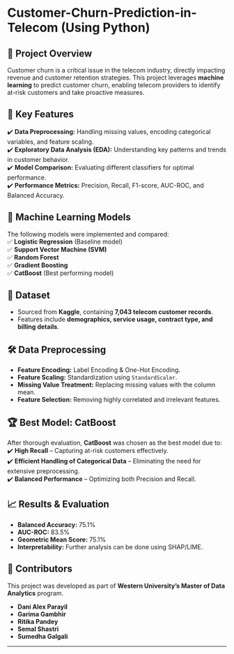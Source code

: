 # Customer-Churn-Prediction-in-Telecom (Using Python)

## 📌 Project Overview  
Customer churn is a critical issue in the telecom industry, directly impacting revenue and customer retention strategies. This project leverages **machine learning** to predict customer churn, enabling telecom providers to identify at-risk customers and take proactive measures.

## 🚀 Key Features  
✔️ **Data Preprocessing:** Handling missing values, encoding categorical variables, and feature scaling.  
✔️ **Exploratory Data Analysis (EDA):** Understanding key patterns and trends in customer behavior.  
✔️ **Model Comparison:** Evaluating different classifiers for optimal performance.  
✔️ **Performance Metrics:** Precision, Recall, F1-score, AUC-ROC, and Balanced Accuracy.  

## 🔬 Machine Learning Models  
The following models were implemented and compared:  
✅ **Logistic Regression** (Baseline model)  
✅ **Support Vector Machine (SVM)**  
✅ **Random Forest**  
✅ **Gradient Boosting**  
✅ **CatBoost** (Best performing model)  

## 📂 Dataset  
- Sourced from **Kaggle**, containing **7,043 telecom customer records**.  
- Features include **demographics, service usage, contract type, and billing details**.  

## 🛠️ Data Preprocessing  
- **Feature Encoding:** Label Encoding & One-Hot Encoding.  
- **Feature Scaling:** Standardization using `StandardScaler`.  
- **Missing Value Treatment:** Replacing missing values with the column mean.  
- **Feature Selection:** Removing highly correlated and irrelevant features.  

## 🏆 Best Model: **CatBoost**  
After thorough evaluation, **CatBoost** was chosen as the best model due to:  
✔️ **High Recall** – Capturing at-risk customers effectively.  
✔️ **Efficient Handling of Categorical Data** – Eliminating the need for extensive preprocessing.  
✔️ **Balanced Performance** – Optimizing both Precision and Recall.  

## 📈 Results & Evaluation  
- **Balanced Accuracy:** 75.1%  
- **AUC-ROC:** 83.5%  
- **Geometric Mean Score:** 75.1%  
- **Interpretability:** Further analysis can be done using SHAP/LIME.  

## 👥 Contributors  
This project was developed as part of **Western University’s Master of Data Analytics** program.  
- **Dani Alex Parayil**  
- **Garima Gambhir**  
- **Ritika Pandey**  
- **Semal Shastri**  
- **Sumedha Galgali**  

---
